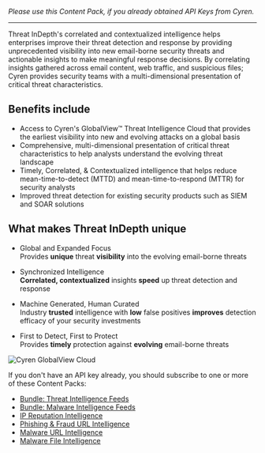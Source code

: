 *Please use this Content Pack, if you already obtained API Keys from Cyren.*

---

Threat InDepth's correlated and contextualized intelligence helps enterprises improve their threat detection and response by providing unprecedented visibility into new email-borne security threats and actionable insights to make meaningful response decisions. By correlating insights gathered across email content, web traffic, and suspicious files; Cyren provides security teams with a multi-dimensional presentation of critical threat characteristics.

## Benefits include

- Access to Cyren's GlobalView™ Threat Intelligence Cloud that provides the earliest visibility into new and evolving attacks on a global basis
- Comprehensive, multi-dimensional presentation of critical threat characteristics to help analysts understand the evolving threat landscape
- Timely, Correlated, & Contextualized intelligence that helps reduce mean-time-to-detect (MTTD) and mean-time-to-respond (MTTR) for security analysts
- Improved threat detection for existing security products such as SIEM and SOAR solutions

## What makes Threat InDepth unique

- Global and Expanded Focus  
  Provides **unique** threat **visibility** into the evolving email-borne threats

- Synchronized Intelligence  
  **Correlated, contextualized** insights **speed** up threat detection and response

- Machine Generated, Human Curated  
  Industry **trusted** intelligence with **low** false positives **improves** detection efficacy of your security investments

- First to Detect, First to Protect  
  Provides **timely** protection against **evolving** email-borne threats

![Cyren GlobalView Cloud](../../doc_files/Cyren_GlobalViewCloud_V2.png/n)

If you don't have an API key already, you should subscribe to one or more of these Content Packs:

- [Bundle: Threat Intelligence Feeds](#/market/browse/CyrenThreatInDepthFullBundle)
- [Bundle: Malware Intelligence Feeds](#/market/browse/CyrenThreatInDepthMalwareBundle)
- [IP Reputation Intelligence](#/market/browse/CyrenThreatInDepthIPReputationFeed)
- [Phishing & Fraud URL Intelligence](#/market/browse/CyrenThreatInDepthPhishingURLFeed)
- [Malware URL Intelligence](#/market/browse/CyrenThreatInDepthMalwareURLFeed)
- [Malware File Intelligence](#/market/browse/CyrenThreatInDepthMalwareFileFeed)
